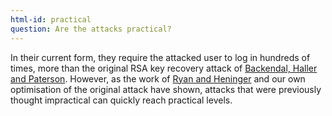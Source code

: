 ```yaml
---
html-id: practical
question: Are the attacks practical?
---
```


In their current form, they require the attacked user to log in hundreds of times, more than the original RSA key recovery attack of [Backendal, Haller and Paterson](https://mega-awry.io). However, as the work of [Ryan and Heninger](https://eprint.iacr.org/2022/914) and our own optimisation of the original attack have shown, attacks that were previously thought impractical can quickly reach practical levels.